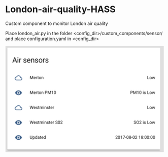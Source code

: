 # London-air-quality-HASS
Custom component to monitor London air quality

Place london_air.py in the folder <config_dir>/custom_components/sensor/ and place configuration.yaml in <config_dir>

<img src="https://github.com/robmarkcole/London-air-quality-HASS/blob/master/Usage.png" width="500" >

